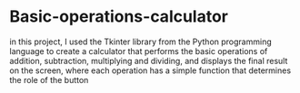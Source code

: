# Basic-operations-calculator
in this project, I used the Tkinter library from the Python programming language to create a calculator that performs the basic operations of addition, subtraction, multiplying and dividing, and displays the final result on the screen, where each operation has a simple function that determines the role of the button
